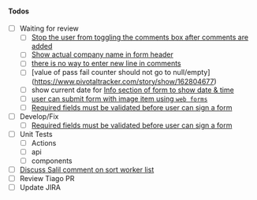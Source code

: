 #### Todos

- [ ] Waiting for review
  - [ ] [Stop the user from toggling the comments box after comments are added](https://www.pivotaltracker.com/story/show/162719826)
  - [ ] [Show actual company name in form header](https://www.pivotaltracker.com/story/show/162719873)
  - [ ] [there is no way to enter new line in comments](https://www.pivotaltracker.com/story/show/162804849)
  - [ ] [value of pass fail counter should not go to null/empty]
  (https://www.pivotaltracker.com/story/show/162804677)
  - [ ] show current date for [Info section of form to show date & time](https://www.pivotaltracker.com/story/show/162769215)
  - [ ] [user can submit form with image item using `web forms`](https://www.pivotaltracker.com/story/show/162764412)
  - [ ] [Required fields must be validated before user can sign a form](https://www.pivotaltracker.com/story/show/162769148)
- [ ] Develop/Fix
  - [ ] [Required fields must be validated before user can sign a form](https://www.pivotaltracker.com/story/show/162769148)
- [ ] Unit Tests
  - [ ] Actions
  - [ ] api
  - [ ] components
- [ ] [Discuss Salil comment on sort worker list](https://www.pivotaltracker.com/n/projects/1903295/stories/162720254/comments/197900960)
- [ ] Review Tiago PR
- [ ] Update JIRA